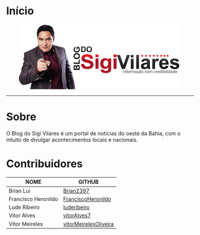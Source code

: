 # Início

<div align="center"><img src= "images/home.png"/></div>

---

# Sobre

 O Blog do Sigi Vilares é um portal de notícias do oeste da Bahia, com o intuito de divulgar acontecimentos locais e nacionais.

# Contribuidores

| NOME | GITHUB |
|------|--------|
| Brian Lui | [Brian2397](https://github.com/Brian2397) |
| Francisco Heronildo | [FranciscoHeronildo](https://github.com/FranciscoHeronildo) |
| Lude Ribeiro | [luderibeiro](https://github.com/luderibeiro) |
| Vitor Alves | [vitorAlves7](https://github.com/vitorAlves7) |
| Vitor Meireles | [vitorMeirelesOliveira](https://github.com/vitorMeirelesOliveira) |
